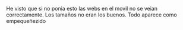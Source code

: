 He visto que si no ponia esto las webs en el movil no se veian correctamente.
Los tamaños no eran los buenos. Todo aparece como empequeñezido

<head>
  <meta name="viewport" content="width=device-width, initial-scale=1, maximum-scale=1, minimum-scale=1, user-scalable=no">
</head>

